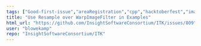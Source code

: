 ```yaml
---
tags: ["Good-first-issue","areaRegistration","cpp","hacktoberfest","image-analysis","insight-toolkit","itk","medical-imaging","numfocus","open-science","open-source","python","reproducible-research","scientific-computing"]
title: "Use Resample over WarpImageFilter in Examples"
html_url: "https://github.com/InsightSoftwareConsortium/ITK/issues/809"
user: "blowekamp"
repo: "InsightSoftwareConsortium/ITK"
---
```


